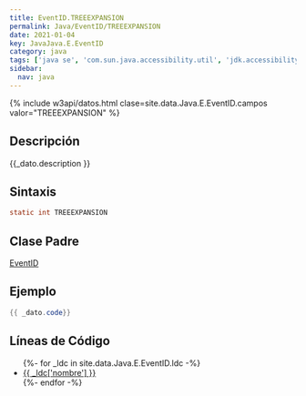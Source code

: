 ```yaml
---
title: EventID.TREEEXPANSION
permalink: Java/EventID/TREEEXPANSION
date: 2021-01-04
key: JavaJava.E.EventID
category: java
tags: ['java se', 'com.sun.java.accessibility.util', 'jdk.accessibility', 'campo java', 'Java 1.0']
sidebar: 
  nav: java
---
```


{% include w3api/datos.html clase=site.data.Java.E.EventID.campos valor="TREEEXPANSION" %}

## Descripción
{{_dato.description }}

## Sintaxis
~~~java
static int TREEEXPANSION
~~~

## Clase Padre
[EventID](/Java/EventID/)

## Ejemplo
~~~java
{{ _dato.code}}
~~~

## Líneas de Código
<ul>
{%- for _ldc in site.data.Java.E.EventID.ldc -%}
   <li>
       <a href="{{_ldc['url'] }}">{{ _ldc['nombre'] }}</a>
   </li>
{%- endfor -%}
</ul>
